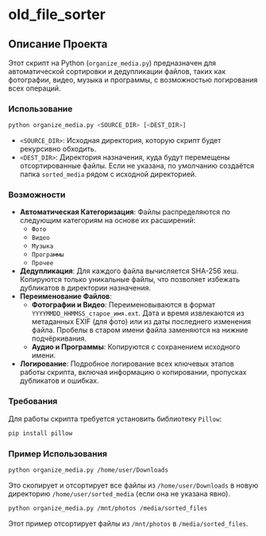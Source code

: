 # old_file_sorter

## Описание Проекта

Этот скрипт на Python (`organize_media.py`) предназначен для автоматической сортировки и дедупликации файлов, таких как фотографии, видео, музыка и программы, с возможностью логирования всех операций.

### Использование

```bash
python organize_media.py <SOURCE_DIR> [<DEST_DIR>]
```

*   `<SOURCE_DIR>`: Исходная директория, которую скрипт будет рекурсивно обходить.
*   `<DEST_DIR>`: Директория назначения, куда будут перемещены отсортированные файлы. Если не указана, по умолчанию создаётся папка `sorted_media` рядом с исходной директорией.

### Возможности

*   **Автоматическая Категоризация**: Файлы распределяются по следующим категориям на основе их расширений:
    *   `Фото`
    *   `Видео`
    *   `Музыка`
    *   `Программы`
    *   `Прочее`
*   **Дедупликация**: Для каждого файла вычисляется SHA-256 хеш. Копируются только уникальные файлы, что позволяет избежать дубликатов в директории назначения.
*   **Переименование Файлов**:
    *   **Фотографии и Видео**: Переименовываются в формат `YYYYMMDD_HHMMSS_старое_имя.ext`. Дата и время извлекаются из метаданных EXIF (для фото) или из даты последнего изменения файла. Пробелы в старом имени файла заменяются на нижние подчёркивания.
    *   **Аудио и Программы**: Копируются с сохранением исходного имени.
*   **Логирование**: Подробное логирование всех ключевых этапов работы скрипта, включая информацию о копировании, пропусках дубликатов и ошибках.

### Требования

Для работы скрипта требуется установить библиотеку `Pillow`:

```bash
pip install pillow
```

### Пример Использования

```bash
python organize_media.py /home/user/Downloads
```

Это скопирует и отсортирует все файлы из `/home/user/Downloads` в новую директорию `/home/user/sorted_media` (если она не указана явно).

```bash
python organize_media.py /mnt/photos /media/sorted_files
```

Этот пример отсортирует файлы из `/mnt/photos` в `/media/sorted_files`.
